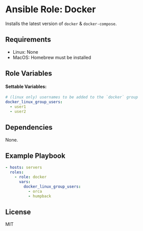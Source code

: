 # Ansible Role: Docker

Installs the latest version of `docker` & `docker-compose`.

## Requirements

- Linux: None
- MacOS: Homebrew must be installed

## Role Variables

#### Settable Variables:
```yaml
# (linux only) usernames to be added to the `docker` group
docker_linux_group_users:
  - user1
  - user2
```

## Dependencies

None.

## Example Playbook
```yaml
- hosts: servers
  roles:
    - role: docker
      vars:
        docker_linux_group_users:
          - orca
          - humpback
```

## License

MIT
